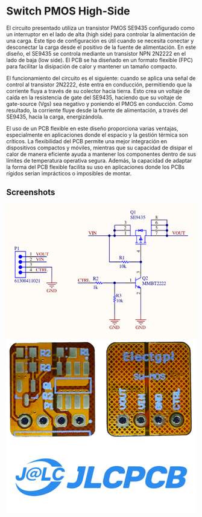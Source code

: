 # Switch PMOS High-Side

El circuito presentado utiliza un transistor PMOS SE9435 configurado como un interruptor en el lado de alta (high side) para controlar la alimentación de una carga. Este tipo de configuración es útil cuando se necesita conectar y desconectar la carga desde el positivo de la fuente de alimentación. En este diseño, el SE9435 se controla mediante un transistor NPN 2N2222 en el lado de baja (low side). El PCB se ha diseñado en un formato flexible (FPC) para facilitar la disipación de calor y mantener un tamaño compacto.

El funcionamiento del circuito es el siguiente: cuando se aplica una señal de control al transistor 2N2222, éste entra en conducción, permitiendo que la corriente fluya a través de su colector hacia tierra. Esto crea un voltaje de caída en la resistencia de gate del SE9435, haciendo que su voltaje de gate-source (Vgs) sea negativo y poniendo el PMOS en conducción. Como resultado, la corriente fluye desde la fuente de alimentación, a través del SE9435, hacia la carga, energizándola.

El uso de un PCB flexible en este diseño proporciona varias ventajas, especialmente en aplicaciones donde el espacio y la gestión térmica son críticos. La flexibilidad del PCB permite una mejor integración en dispositivos compactos y móviles, mientras que su capacidad de disipar el calor de manera eficiente ayuda a mantener los componentes dentro de sus límites de temperatura operativa segura. Además, la capacidad de adaptar la forma del PCB flexible facilita su uso en aplicaciones donde los PCBs rígidos serían imprácticos o imposibles de montar.

## Screenshots

![](https://raw.githubusercontent.com/electgpl/jlcpcb/main/switchpmos/Captura%20de%20pantalla%202024-07-29%20103144.png)
![](https://github.com/electgpl/jlcpcb/blob/main/switchpmos/Sin%20nombre.png)
![](https://github.com/electgpl/jlcpcb/blob/main/switchpmos/0x0.png)
